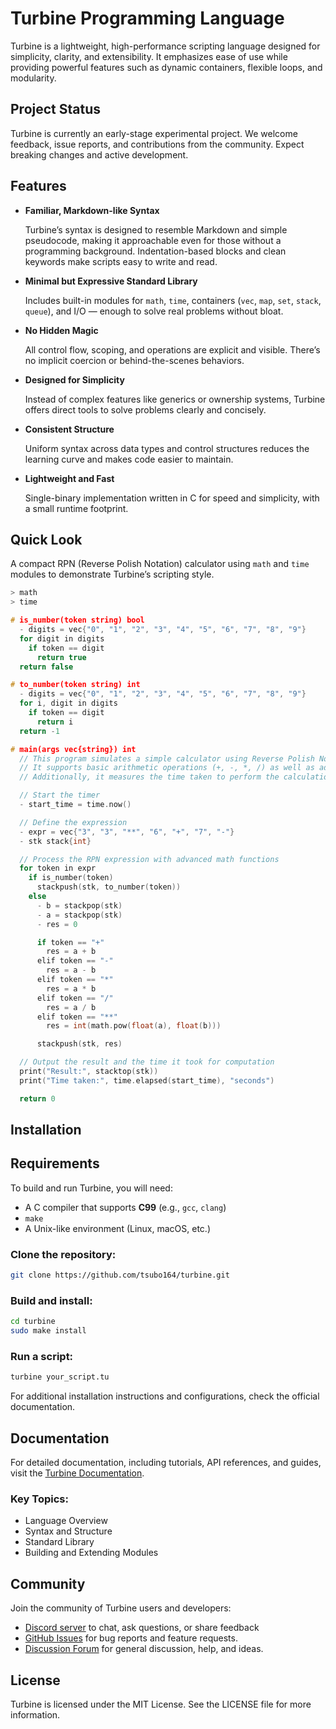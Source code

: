 # Turbine Programming Language

Turbine is a lightweight, high-performance scripting language designed for simplicity, clarity, and extensibility. It emphasizes ease of use while providing powerful features such as dynamic containers, flexible loops, and modularity.

## Project Status

Turbine is currently an early-stage experimental project.
We welcome feedback, issue reports, and contributions from the community.
Expect breaking changes and active development.

## Features

- **Familiar, Markdown-like Syntax**

  Turbine’s syntax is designed to resemble Markdown and simple pseudocode, making it approachable even for those without a programming background. Indentation-based blocks and clean keywords make scripts easy to write and read.

- **Minimal but Expressive Standard Library**

  Includes built-in modules for `math`, `time`, containers (`vec`, `map`, `set`, `stack`, `queue`), and I/O — enough to solve real problems without bloat.

- **No Hidden Magic**

  All control flow, scoping, and operations are explicit and visible. There’s no implicit coercion or behind-the-scenes behaviors.

- **Designed for Simplicity**

  Instead of complex features like generics or ownership systems, Turbine offers direct tools to solve problems clearly and concisely.

- **Consistent Structure**

  Uniform syntax across data types and control structures reduces the learning curve and makes code easier to maintain.

- **Lightweight and Fast**

  Single-binary implementation written in C for speed and simplicity, with a small runtime footprint.

## Quick Look

A compact RPN (Reverse Polish Notation) calculator using `math` and `time` modules to demonstrate Turbine’s scripting style.

```cpp
> math
> time

# is_number(token string) bool
  - digits = vec{"0", "1", "2", "3", "4", "5", "6", "7", "8", "9"}
  for digit in digits
    if token == digit
      return true
  return false

# to_number(token string) int
  - digits = vec{"0", "1", "2", "3", "4", "5", "6", "7", "8", "9"}
  for i, digit in digits
    if token == digit
      return i
  return -1

# main(args vec{string}) int
  // This program simulates a simple calculator using Reverse Polish Notation (RPN).
  // It supports basic arithmetic operations (+, -, *, /) as well as advanced math functions like square root and cosine.
  // Additionally, it measures the time taken to perform the calculation using the time module.

  // Start the timer
  - start_time = time.now()

  // Define the expression
  - expr = vec{"3", "3", "**", "6", "+", "7", "-"}
  - stk stack{int}

  // Process the RPN expression with advanced math functions
  for token in expr
    if is_number(token)
      stackpush(stk, to_number(token))
    else
      - b = stackpop(stk)
      - a = stackpop(stk)
      - res = 0

      if token == "+"
        res = a + b
      elif token == "-"
        res = a - b
      elif token == "*"
        res = a * b
      elif token == "/"
        res = a / b
      elif token == "**"
        res = int(math.pow(float(a), float(b)))

      stackpush(stk, res)

  // Output the result and the time it took for computation
  print("Result:", stacktop(stk))
  print("Time taken:", time.elapsed(start_time), "seconds")

  return 0
```

## Installation

## ️Requirements

To build and run Turbine, you will need:

- A C compiler that supports **C99** (e.g., `gcc`, `clang`)
- `make`
- A Unix-like environment (Linux, macOS, etc.)


### Clone the repository:

```bash
git clone https://github.com/tsubo164/turbine.git
```

### Build and install:

```bash
cd turbine
sudo make install
```

### Run a script:

```bash
turbine your_script.tu
```

For additional installation instructions and configurations, check the official documentation.

## Documentation

For detailed documentation, including tutorials, API references, and guides, visit the [Turbine Documentation](https://tsubo164.github.io/turbine-docs/).

### Key Topics:

- Language Overview
- Syntax and Structure
- Standard Library
- Building and Extending Modules

## Community

Join the community of Turbine users and developers:

- [Discord server](https://discord.gg/Q6pABVW3) to chat, ask questions, or share feedback
- [GitHub Issues](https://github.com/tsubo164/turbine/issues) for bug reports and feature requests.
- [Discussion Forum](https://github.com/tsubo164/turbine/discussions) for general discussion, help, and ideas.

## License

Turbine is licensed under the MIT License. See the LICENSE file for more information.
